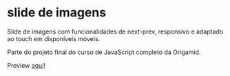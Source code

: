 # slide de imagens
Slide de imagens com funcionalidades de next-prev, responsivo e adaptado ao touch em disponíveis móveis. 

Parte do projeto final do curso de JavaScript completo da Origamid.

Preview <a href="https://lqmorais.github.io/slide-imagens/">aqui</a>!
